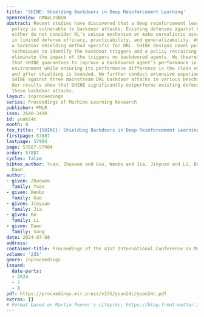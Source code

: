 ```yaml
---
title: 'SHINE: Shielding Backdoors in Deep Reinforcement Learning'
openreview: nMWxLnSBGW
abstract: Recent studies have discovered that a deep reinforcement learning (DRL)
  policy is vulnerable to backdoor attacks. Existing defenses against backdoor attacks
  either do not consider RL’s unique mechanism or make unrealistic assumptions, resulting
  in limited defense efficacy, practicability, and generalizability. We propose SHINE,
  a backdoor shielding method specific for DRL. SHINE designs novel policy explanation
  techniques to identify the backdoor triggers and a policy retraining algorithm to
  eliminate the impact of the triggers on backdoored agents. We theoretically justify
  that SHINE guarantees to improve a backdoored agent’s performance in a poisoned
  environment while ensuring its performance difference in the clean environment before
  and after shielding is bounded. We further conduct extensive experiments that evaluate
  SHINE against three mainstream DRL backdoor attacks in various benchmark RL environments.
  Our results show that SHINE significantly outperforms existing defenses in mitigating
  these backdoor attacks.
layout: inproceedings
series: Proceedings of Machine Learning Research
publisher: PMLR
issn: 2640-3498
id: yuan24c
month: 0
tex_title: "{SHINE}: Shielding Backdoors in Deep Reinforcement Learning"
firstpage: 57887
lastpage: 57904
page: 57887-57904
order: 57887
cycles: false
bibtex_author: Yuan, Zhuowen and Guo, Wenbo and Jia, Jinyuan and Li, Bo and Song,
  Dawn
author:
- given: Zhuowen
  family: Yuan
- given: Wenbo
  family: Guo
- given: Jinyuan
  family: Jia
- given: Bo
  family: Li
- given: Dawn
  family: Song
date: 2024-07-08
address:
container-title: Proceedings of the 41st International Conference on Machine Learning
volume: '235'
genre: inproceedings
issued:
  date-parts:
  - 2024
  - 7
  - 8
pdf: https://proceedings.mlr.press/v235/yuan24c/yuan24c.pdf
extras: []
# Format based on Martin Fenner's citeproc: https://blog.front-matter.io/posts/citeproc-yaml-for-bibliographies/
---
```

